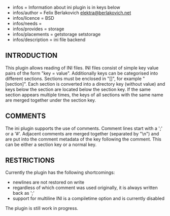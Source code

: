 - infos = Information about ini plugin is in keys below
- infos/author = Felix Berlakovich <elektra@berlakovich.net>
- infos/licence = BSD
- infos/needs =
- infos/provides = storage
- infos/placements = getstorage setstorage
- infos/description = ini file backend

## INTRODUCTION ##

This plugin allows reading of INI files. INI files consist of simple key value pairs of the form "key = value". Additionally keys can be categorised
into different sections. Sections must be enclosed in "[]", for example "[section]". Each section is converted into a directory key (without value)
and keys below the section are located below the section key. If the same section appears multiple times, the keys of all sections with the same name
are merged together under the section key. 



## COMMENTS ##

The ini plugin supports the use of comments. Comment lines start with a ';' or a '#'. Adjacent comments are merged together (separated by "\n") and
are put into the comment metadata of the key following the comment. This can be either a section key or a normal key. 



## RESTRICTIONS ##

Currently the plugin has the following shortcomings:

- newlines are not restored on write
- regardless of which comment was used originally, it is always written back as ';'
- support for multiline INI is a compiletime option and is currently disabled

The plugin is still work in progress.  